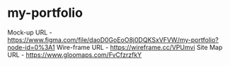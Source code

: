 # my-portfolio
Mock-up URL     - https://www.figma.com/file/daoD0GoEoO8j0DQKSxVFVW/my-portfolio?node-id=0%3A1
Wire-frame URL  - https://wireframe.cc/VPUmvi
Site Map URL    - https://www.gloomaps.com/FvCfzrzfkY
